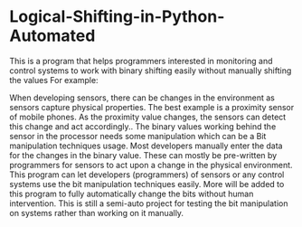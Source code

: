 # Logical-Shifting-in-Python-Automated
This is a program that helps programmers interested in monitoring and control systems to work with binary shifting easily without manually shifting the values
For example:

  When developing sensors, there can be changes in the environment as sensors capture physical properties. The best example is a proximity sensor
  of mobile phones. 
  As the proximity value changes, the sensors can detect this change and act accordingly..
  The binary values working behind the sensor in the processor needs some manipulation which can be a Bit manipulation techniques usage. 
  Most developers manually enter the data for the changes in the binary value. These can mostly be pre-written by programmers for sensors
  to act upon a change in the physical environment. 
  This program can let developers (programmers) of sensors or any control systems use the bit manipulation techniques easily.
  More will be added to this program to fully automatically change the bits without human intervention. This is still a semi-auto project for testing
  the bit manipulation on systems rather than working on it manually.
